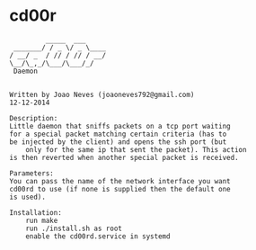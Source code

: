 # cd00r



             _____  ___     
     _______/ / _ \/ _ \____
    / __/ _  / // / // / __/
    \__/\_,_/\___/\___/_/     
     Daemon


	Written by Joao Neves (joaoneves792@gmail.com)
	12-12-2014

	Description:
	Little daemon that sniffs packets on a tcp port waiting
	for a special packet matching certain criteria (has to 
	be injected by the client) and opens the ssh port (but 
        only for the same ip that sent the packet). This action
	is then reverted when another special packet is received.

	Parameters:
	You can pass the name of the network interface you want
	cd00rd to use (if none is supplied then the default one
	is used).

	Installation:
        run make
        run ./install.sh as root
        enable the cd00rd.service in systemd

